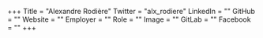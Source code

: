 +++
Title = "Alexandre Rodière"
Twitter = "alx_rodiere"
LinkedIn = ""
GitHub = ""
Website = ""
Employer = ""
Role = ""
Image = ""
GitLab = ""
Facebook = ""
+++
